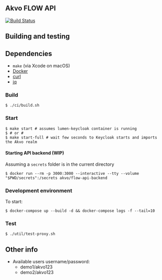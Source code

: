 
## Akvo FLOW API

[![Build Status](https://travis-ci.org/akvo/akvo-flow-api.svg?branch=develop)](https://travis-ci.org/akvo/akvo-flow-api)

## Building and testing

## Dependencies

* `make` (via Xcode on macOS)
* [Docker](https://docs.docker.com/engine/installation/)
* [curl](https://curl.haxx.se/)
* [jq](https://stedolan.github.io/jq/)

### Build

    $ ./ci/build.sh

### Start

	$ make start # assumes lumen-keycloak container is running
	$ # or #
	$ make start-full # wait few seconds to Keycloak starts and imports the Akvo realm

#### Starting API backend (WIP)

Assuming a `secrets` folder is in the current directory

    $ docker run --rm -p 3000:3000 --interactive --tty --volume "$PWD/secrets":/secrets akvo/flow-api-backend

### Development environment

To start:

    $ docker-compose up --build -d && docker-compose logs -f --tail=10


### Test

    $ ./util/test-proxy.sh

## Other info

* Available users username/password:
  * demo1/akvo123
  * demo2/akvo123

